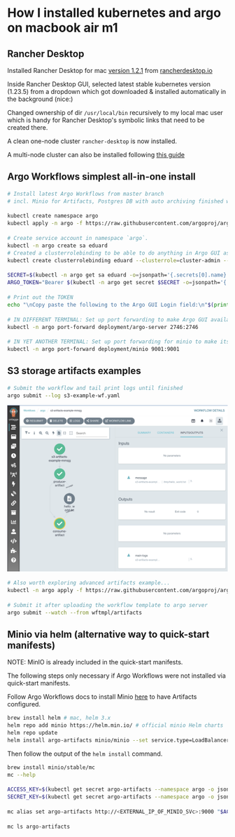 # How I installed kubernetes and argo on macbook air m1

## Rancher Desktop

Installed Rancher Desktop for mac [version 1.2.1](https://github.com/rancher-sandbox/rancher-desktop/releases/download/v1.2.1/Rancher.Desktop-1.2.1.aarch64.dmg) from [rancherdesktop.io](https://rancherdesktop.io/)

Inside Rancher Desktop GUI, selected latest stable kubernetes version (1.23.5) from a dropdown which got downloaded & installed automatically in the background (nice:)

Changed ownership of dir `/usr/local/bin` recursively to my local mac user which is handy for Rancher Desktop's symbolic links that need to be created there.

A clean one-node cluster `rancher-desktop` is now installed.

A multi-node cluster can also be installed following [this guide](https://docs.rancherdesktop.io/how-to-guides/create-multi-node-cluster)

## Argo Workflows simplest all-in-one install

```bash
# Install latest Argo Workflows from master branch
# incl. Minio for Artifacts, Postgres DB with auto archiving finished workflows set up.

kubectl create namespace argo
kubectl apply -n argo -f https://raw.githubusercontent.com/argoproj/argo-workflows/master/manifests/quick-start-postgres.yaml

# Create service account in namespace `argo`. 
kubectl -n argo create sa eduard
# Created a clusterrolebinding to be able to do anything in Argo GUI as eduard.
kubectl create clusterrolebinding eduard --clusterrole=cluster-admin --serviceaccount=argo:eduard

SECRET=$(kubectl -n argo get sa eduard -o=jsonpath='{.secrets[0].name}')
ARGO_TOKEN="Bearer $(kubectl -n argo get secret $SECRET -o=jsonpath='{.data.token}' | base64 --decode)"

# Print out the TOKEN
echo "\nCopy paste the following to the Argo GUI Login field:\n"$(printf "%0.s-" {1..53}) "\n${ARGO_TOKEN}\n"$(printf "%0.s-" {1..53})

# IN DIFFERENT TERMINAL: Set up port forwarding to make Argo GUI available at https://localhost:2746/workflows
kubectl -n argo port-forward deployment/argo-server 2746:2746

# IN YET ANOTHER TERMINAL: Set up port forwarding for minio to make its GUI available at http://localhost:9001
kubectl -n argo port-forward deployment/minio 9001:9001
```

## S3 storage artifacts examples

```bash
# Submit the workflow and tail print logs until finished
argo submit --log s3-example-wf.yaml
```

![Workflow producing and consuming artifact on s3 storage](images/workflow-producing-and-consuming-artifact-on-s3-storage.png)


```bash
# Also worth exploring advanced artifacts example...
kubectl -n argo apply -f https://raw.githubusercontent.com/argoproj/argo-workflows/master/examples/artifacts-workflowtemplate.yaml

# Submit it after uploading the workflow template to argo server
argo submit --watch --from wftmpl/artifacts
```

## Minio via helm (alternative way to quick-start manifests)

NOTE: MinIO is already included in the quick-start manifests.

The following steps only necessary if Argo Workflows were not installed via quick-start manifests.

Follow Argo Workflows docs to install Minio [here](https://argoproj.github.io/argo-workflows/configure-artifact-repository/#configuring-minio) to have Artifacts configured.

```bash
brew install helm # mac, helm 3.x
helm repo add minio https://helm.min.io/ # official minio Helm charts
helm repo update
helm install argo-artifacts minio/minio --set service.type=LoadBalancer --set fullnameOverride=argo-artifacts
```

Then follow the output of the `helm install` command.

```bash
brew install minio/stable/mc
mc --help

ACCESS_KEY=$(kubectl get secret argo-artifacts --namespace argo -o jsonpath="{.data.accesskey}" | base64 --decode)
SECRET_KEY=$(kubectl get secret argo-artifacts --namespace argo -o jsonpath="{.data.secretkey}" | base64 --decode)

mc alias set argo-artifacts http://<EXTERNAL_IP_OF_MINIO_SVc>:9000 "$ACCESS_KEY" "$SECRET_KEY" --api s3v4

mc ls argo-artifacts
```
